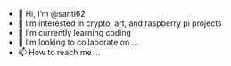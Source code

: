 - 👋 Hi, I’m @santi62
- 👀 I’m interested in crypto, art, and raspberry pi projects
- 🌱 I’m currently learning coding
- 💞️ I’m looking to collaborate on ...
- 📫 How to reach me ...

<!---
santi62/santi62 is a ✨ special ✨ repository because its `README.md` (this file) appears on your GitHub profile.
You can click the Preview link to take a look at your changes.
--->
